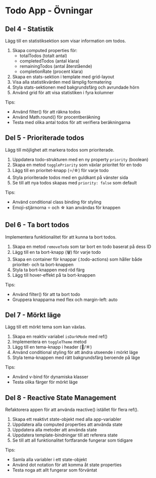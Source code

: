 # Todo App - Övningar

## Del 4 - Statistik

Lägg till en statistiksektion som visar information om todos.

1. Skapa computed properties för:
   - totalTodos (totalt antal)
   - completedTodos (antal klara)
   - remainingTodos (antal återstående)
   - completionRate (procent klara)
2. Skapa en stats-sektion i template med grid-layout
3. Visa alla statistikvärden med lämplig formatering
4. Styla stats-sektionen med bakgrundsfärg och avrundade hörn
5. Använd grid för att visa statistiken i fyra kolumner

Tips:

- Använd filter() för att räkna todos
- Använd Math.round() för procentberäkning
- Testa med olika antal todos för att verifiera beräkningarna

## Del 5 - Prioriterade todos

Lägg till möjlighet att markera todos som prioriterade.

1. Uppdatera todo-strukturen med en ny property `priority` (boolean)
2. Skapa en metod `togglePriority` som växlar prioritet för en todo
3. Lägg till en prioritet-knapp (⭐/☆) för varje todo
4. Styla prioriterade todos med en guldkant på vänster sida
5. Se till att nya todos skapas med `priority: false` som default

Tips:

- Använd conditional class binding för styling
- Emoji-stjärnorna ⭐ och ☆ kan användas för knappen

## Del 6 - Ta bort todos

Implementera funktionalitet för att kunna ta bort todos.

1. Skapa en metod `removeTodo` som tar bort en todo baserat på dess ID
2. Lägg till en ta bort-knapp (🗑️) för varje todo
3. Skapa en container för knappar (.todo-actions) som håller både prioritet- och ta bort-knappen
4. Styla ta bort-knappen med röd färg
5. Lägg till hover-effekt på ta bort-knappen

Tips:

- Använd filter() för att ta bort todo
- Gruppera knapparna med flex och margin-left: auto

## Del 7 - Mörkt läge

Lägg till ett mörkt tema som kan växlas.

1. Skapa en reaktiv variabel `isDarkMode` med ref()
2. Implementera en `toggleTheme` metod
3. Lägg till en tema-knapp i header (🌙/☀️)
4. Använd conditional styling för att ändra utseende i mörkt läge
5. Styla tema-knappen med rätt bakgrundsfärg beroende på läge

Tips:

- Använd v-bind för dynamiska klasser
- Testa olika färger för mörkt läge

## Del 8 - Reactive State Management

Refaktorera appen för att använda reactive() istället för flera ref().

1. Skapa ett reaktivt state-objekt med alla app-variabler
2. Uppdatera alla computed properties att använda state
3. Uppdatera alla metoder att använda state
4. Uppdatera template-bindningar till att referera state
5. Se till att all funktionalitet fortfarande fungerar som tidigare

Tips:

- Samla alla variabler i ett state-objekt
- Använd dot notation för att komma åt state properties
- Testa noga att allt fungerar som förväntat
